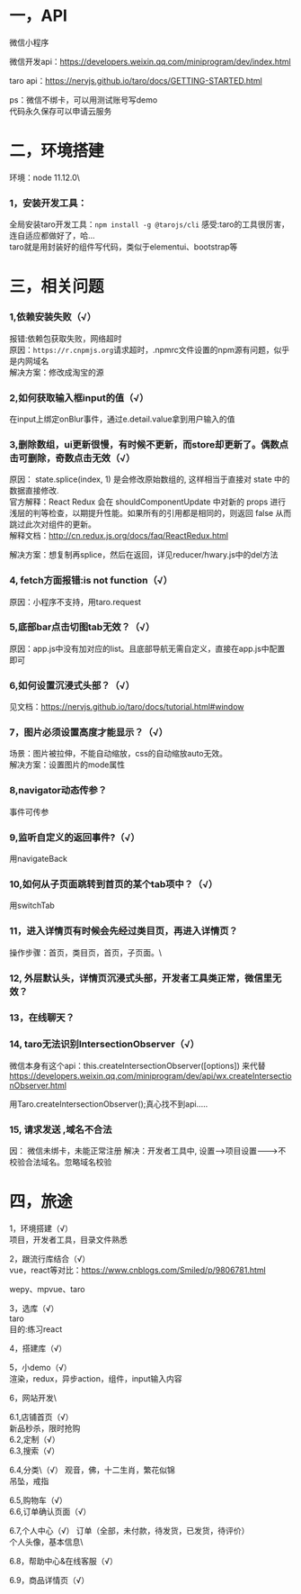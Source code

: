 # 一，API
微信小程序

微信开发api：https://developers.weixin.qq.com/miniprogram/dev/index.html

taro api：https://nervjs.github.io/taro/docs/GETTING-STARTED.html

ps：微信不绑卡，可以用测试账号写demo\
代码永久保存可以申请云服务


# 二，环境搭建
环境：node 11.12.0\
### 1，安装开发工具：
全局安装taro开发工具：`npm install -g @tarojs/cli`
感受:taro的工具很厉害，连自适应都做好了，哈...\
taro就是用封装好的组件写代码，类似于elementui、bootstrap等






# 三，相关问题
### 1,依赖安装失败（√）
报错:依赖包获取失败，网络超时\
原因：`https://r.cnpmjs.org`请求超时，.npmrc文件设置的npm源有问题，似乎是内网域名\
解决方案：修改成淘宝的源

### 2,如何获取输入框input的值（√）
在input上绑定onBlur事件，通过e.detail.value拿到用户输入的值

### 3,删除数组，ui更新很慢，有时候不更新，而store却更新了。偶数点击可删除，奇数点击无效（√）
原因： state.splice(index, 1) 是会修改原始数组的, 这样相当于直接对 state 中的数据直接修改.\
官方解释：React Redux 会在 shouldComponentUpdate 中对新的 props 进行浅层的判等检查，以期提升性能。如果所有的引用都是相同的，则返回 false 从而跳过此次对组件的更新。\
解释文档：http://cn.redux.js.org/docs/faq/ReactRedux.html

解决方案：想复制再splice，然后在返回，详见reducer/hwary.js中的del方法


### 4, fetch方面报错:is not function（√）
原因：小程序不支持，用taro.request

### 5,底部bar点击切图tab无效？（√）
原因：app.js中没有加对应的list。且底部导航无需自定义，直接在app.js中配置即可

### 6,如何设置沉浸式头部？（√）
见文档：https://nervjs.github.io/taro/docs/tutorial.html#window

### 7，图片必须设置高度才能显示？（√）
场景：图片被拉伸，不能自动缩放，css的自动缩放auto无效。\
解决方案：设置图片的mode属性


### 8,navigator动态传参？
事件可传参

### 9,监听自定义的返回事件?（√）
用navigateBack

### 10,如何从子页面跳转到首页的某个tab项中？（√）
用switchTab

### 11，进入详情页有时候会先经过类目页，再进入详情页？
操作步骤：首页，类目页，首页，子页面。\


### 12, 外层默认头，详情页沉浸式头部，开发者工具类正常，微信里无效？


### 13，在线聊天？

### 14, taro无法识别IntersectionObserver（√）
微信本身有这个api：this.createIntersectionObserver([options]) 来代替\
https://developers.weixin.qq.com/miniprogram/dev/api/wx.createIntersectionObserver.html

用Taro.createIntersectionObserver();真心找不到api.....


### 15, 请求发送 ,域名不合法
因： 微信未绑卡，未能正常注册
解决：开发者工具中, 设置-->项目设置--->不校验合法域名。忽略域名校验

# 四，旅途
1，环境搭建（√）\
项目，开发者工具，目录文件熟悉

2，跟流行库结合（√）\
vue，react等对比：https://www.cnblogs.com/Smiled/p/9806781.html

wepy、mpvue、taro

3，选库（√）\
taro\
目的:练习react

4，搭建库（√）


5，小demo（√）\
渲染，redux，异步action，组件，input输入内容


6，网站开发\

6.1,店铺首页（√）\
新品秒杀，限时抢购\
6.2,定制（√）\
6.3,搜索（√）


6.4,分类\（√）
观音，佛，十二生肖，繁花似锦\
吊坠，戒指

6.5,购物车（√）\
6.6,订单确认页面（√）

6.7,个人中心（√）
订单（全部，未付款，待发货，已发货，待评价）\
个人头像，基本信息\

6.8，帮助中心&在线客服（√）

6.9，商品详情页（√）


